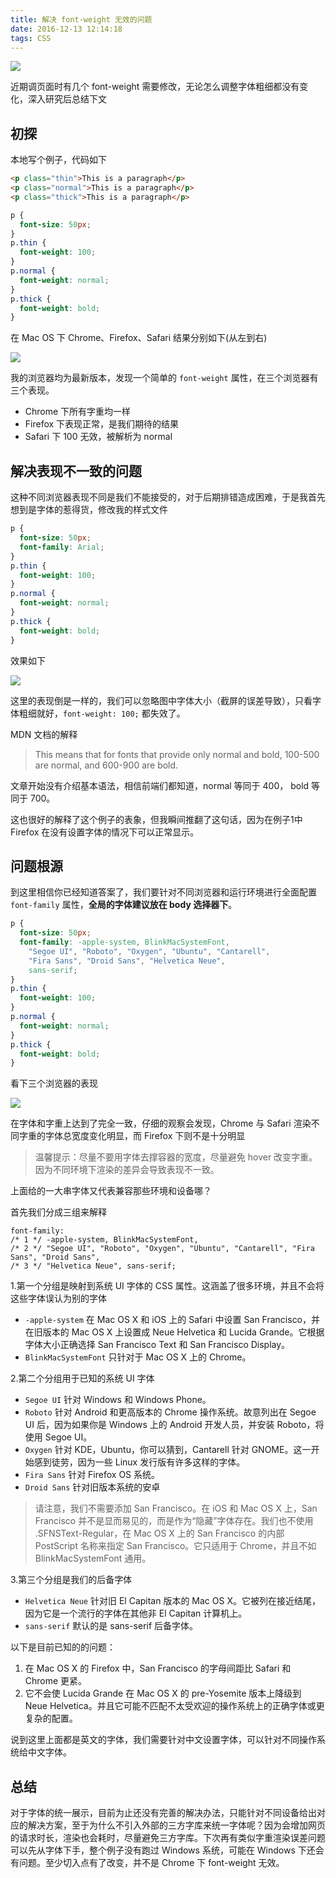 ```yaml
---
title: 解决 font-weight 无效的问题
date: 2016-12-13 12:14:18
tags: CSS
---
```


![](/uploads/css-font-weight1.png)

近期调页面时有几个 font-weight 需要修改，无论怎么调整字体粗细都没有变化，深入研究后总结下文

<!--more-->

## 初探

本地写个例子，代码如下

```html
<p class="thin">This is a paragraph</p>
<p class="normal">This is a paragraph</p>
<p class="thick">This is a paragraph</p>
```

```css
p {
  font-size: 50px;
}
p.thin {
  font-weight: 100;
}
p.normal {
  font-weight: normal;
}
p.thick {
  font-weight: bold;
}
```

在 Mac OS 下 Chrome、Firefox、Safari 结果分别如下(从左到右)

![](/uploads/css-font-weight2.png)

我的浏览器均为最新版本，发现一个简单的 `font-weight` 属性，在三个浏览器有三个表现。

* Chrome 下所有字重均一样
* Firefox 下表现正常，是我们期待的结果
* Safari 下 100 无效，被解析为 normal

## 解决表现不一致的问题

这种不同浏览器表现不同是我们不能接受的，对于后期排错造成困难，于是我首先想到是字体的惹得货，修改我的样式文件

```css
p {
  font-size: 50px;
  font-family: Arial;
}
p.thin {
  font-weight: 100;
}
p.normal {
  font-weight: normal;
}
p.thick {
  font-weight: bold;
}
```

效果如下

![](/uploads/css-font-weight3.png)

这里的表现倒是一样的，我们可以忽略图中字体大小（截屏的误差导致），只看字体粗细就好，`font-weight: 100;` 都失效了。

MDN 文档的解释

> This means that for fonts that provide only normal and bold, 100-500 are normal, and 600-900 are bold.

文章开始没有介绍基本语法，相信前端们都知道，normal 等同于 400， bold 等同于 700。

这也很好的解释了这个例子的表象，但我瞬间推翻了这句话，因为在例子1中 Firefox 在没有设置字体的情况下可以正常显示。

## 问题根源

到这里相信你已经知道答案了，我们要针对不同浏览器和运行环境进行全面配置 `font-family` 属性，**全局的字体建议放在 body 选择器下**。

```css
p {
  font-size: 50px;
  font-family: -apple-system, BlinkMacSystemFont,
    "Segoe UI", "Roboto", "Oxygen", "Ubuntu", "Cantarell",
    "Fira Sans", "Droid Sans", "Helvetica Neue",
    sans-serif;
}
p.thin {
  font-weight: 100;
}
p.normal {
  font-weight: normal;
}
p.thick {
  font-weight: bold;
}
```

看下三个浏览器的表现

![](/uploads/css-font-weight4.png)

在字体和字重上达到了完全一致，仔细的观察会发现，Chrome 与 Safari 渲染不同字重的字体总宽度变化明显，而 Firefox 下则不是十分明显

> 温馨提示：尽量不要用字体去撑容器的宽度，尽量避免 hover 改变字重。因为不同环境下渲染的差异会导致表现不一致。

上面给的一大串字体又代表兼容那些环境和设备哪？

首先我们分成三组来解释

```
font-family:
/* 1 */ -apple-system, BlinkMacSystemFont,
/* 2 */ "Segoe UI", "Roboto", "Oxygen", "Ubuntu", "Cantarell", "Fira Sans", "Droid Sans",
/* 3 */ "Helvetica Neue", sans-serif;
```

1.第一个分组是映射到系统 UI 字体的 CSS 属性。这涵盖了很多环境，并且不会将这些字体误认为别的字体

* `-apple-system` 在 Mac OS X 和 iOS 上的 Safari 中设置 San Francisco，并在旧版本的 Mac OS X 上设置成 Neue Helvetica 和 Lucida Grande。它根据字体大小正确选择 San Francisco Text 和 San Francisco Display。
* `BlinkMacSystemFont` 只针对于 Mac OS X 上的 Chrome。

2.第二个分组用于已知的系统 UI 字体

* `Segoe UI` 针对 Windows 和 Windows Phone。
* `Roboto` 针对 Android 和更高版本的 Chrome 操作系统。故意列出在 Segoe UI 后，因为如果你是 Windows 上的 Android 开发人员，并安装 Roboto，将使用 Segoe UI。
* `Oxygen` 针对 KDE，Ubuntu，你可以猜到，Cantarell 针对 GNOME。这一开始感到徒劳，因为一些 Linux 发行版有许多这样的字体。
* `Fira Sans` 针对 Firefox OS 系统。
* `Droid Sans` 针对旧版本系统的安卓

> 请注意，我们不需要添加 San Francisco。在 iOS 和 Mac OS X 上，San Francisco 并不是显而易见的，而是作为“隐藏”字体存在。我们也不使用 .SFNSText-Regular，在 Mac OS X 上的 San Francisco 的内部 PostScript 名称来指定 San Francisco。它只适用于 Chrome，并且不如 BlinkMacSystemFont 通用。

3.第三个分组是我们的后备字体

* `Helvetica Neue` 针对旧 El Capitan 版本的 Mac OS X。它被列在接近结尾，因为它是一个流行的字体在其他非 El Capitan 计算机上。
* `sans-serif` 默认的是 sans-serif 后备字体。

以下是目前已知的的问题：

1. 在 Mac OS X 的 Firefox 中，San Francisco 的字母间距比 Safari 和 Chrome 更紧。
2. 它不会使 Lucida Grande 在 Mac OS X 的 pre-Yosemite 版本上降级到 Neue Helvetica。并且它可能不匹配不太受欢迎的操作系统上的正确字体或更复杂的配置。

说到这里上面都是英文的字体，我们需要针对中文设置字体，可以针对不同操作系统给中文字体。

## 总结

对于字体的统一展示，目前为止还没有完善的解决办法，只能针对不同设备给出对应的解决方案，至于为什么不引入外部的三方字库来统一字体呢？因为会增加网页的请求时长，渲染也会耗时，尽量避免三方字库。下次再有类似字重渲染误差问题可以先从字体下手，整个例子没有跑过 Windows 系统，可能在 Windows 下还会有问题。至少切入点有了改变，并不是 Chrome 下 font-weight 无效。
